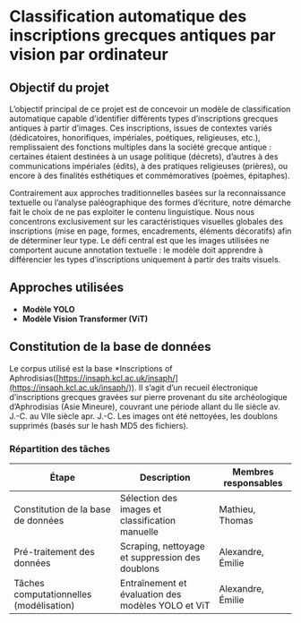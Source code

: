# Classification automatique des inscriptions grecques antiques par vision par ordinateur

## Objectif du projet

L’objectif principal de ce projet est de concevoir un modèle de classification automatique capable d’identifier différents types d’inscriptions grecques antiques à partir d’images. Ces inscriptions, issues de contextes variés (dédicatoires, honorifiques, impériales, poétiques, religieuses, etc.), remplissaient des fonctions multiples dans la société grecque antique : certaines étaient destinées à un usage politique (décrets), d’autres à des communications impériales (édits), à des pratiques religieuses (prières), ou encore à des finalités esthétiques et commémoratives (poèmes, épitaphes).

Contrairement aux approches traditionnelles basées sur la reconnaissance textuelle ou l’analyse paléographique des formes d’écriture, notre démarche fait le choix de ne pas exploiter le contenu linguistique. Nous nous concentrons exclusivement sur les caractéristiques visuelles globales des inscriptions (mise en page, formes, encadrements, éléments décoratifs) afin de déterminer leur type. Le défi central est que les images utilisées ne comportent aucune annotation textuelle : le modèle doit apprendre à différencier les types d’inscriptions uniquement à partir des traits visuels.

## Approches utilisées

- **Modèle YOLO** 
- **Modèle Vision Transformer (ViT)**

## Constitution de la base de données

Le corpus utilisé est la base *Inscriptions of Aphrodisias([https://insaph.kcl.ac.uk/insaph/](https://insaph.kcl.ac.uk/insaph/)). Il s’agit d’un recueil électronique d’inscriptions grecques gravées sur pierre provenant du site archéologique d’Aphrodisias (Asie Mineure), couvrant une période allant du IIe siècle av. J.-C. au VIIe siècle apr. J.-C.
 Les images ont été nettoyées, les doublons supprimés (basés sur le hash MD5 des fichiers).

 ### Répartition des tâches

| Étape                                  | Description                                          | Membres responsables                     |
|----------------------------------------|------------------------------------------------------|-------------------------------------------|
| Constitution de la base de données     | Sélection des images et classification manuelle     | Mathieu, Thomas                           |
| Pré-traitement des données             | Scraping, nettoyage et suppression des doublons     | Alexandre, Émilie                         |
| Tâches computationnelles (modélisation)| Entraînement et évaluation des modèles YOLO et ViT  | Alexandre, Émilie                         |



